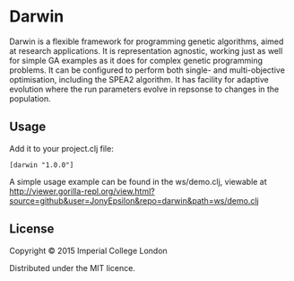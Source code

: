 # Darwin

Darwin is a flexible framework for programming genetic algorithms, aimed at research applications. It is representation
agnostic, working just as well for simple GA examples as it does for complex genetic programming problems. It can be
configured to perform both single- and multi-objective optimisation, including the SPEA2 algorithm. It has facility for
adaptive evolution where the run parameters evolve in repsonse to changes in the population.

## Usage

Add it to your project.clj file:
````
[darwin "1.0.0"]
````

A simple usage example can be found in the ws/demo.clj, viewable at
http://viewer.gorilla-repl.org/view.html?source=github&user=JonyEpsilon&repo=darwin&path=ws/demo.clj

## License

Copyright © 2015 Imperial College London

Distributed under the MIT licence.
